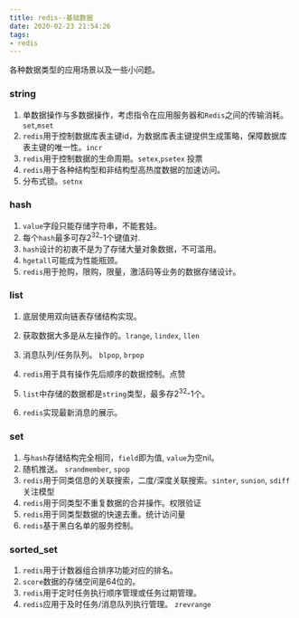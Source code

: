 ```yaml
---
title: redis--基础数据
date: 2020-02-23 21:54:26
tags: 
- redis
---
```


各种数据类型的应用场景以及一些小问题。

<!--more-->

### string

1. 单数据操作与多数据操作，考虑指令在应用服务器和`Redis`之间的传输消耗。`set`,`mset`
2. `redis`用于控制数据库表主键id，为数据库表主键提供生成策略，保障数据库表主键的唯一性。`incr`
3. `redis`用于控制数据的生命周期。`setex`,`psetex` 投票
4. `redis`用于各种结构型和非结构型高热度数据的加速访问。
5. 分布式锁。`setnx`

### hash

1. `value`字段只能存储字符串，不能套娃。
2. 每个`hash`最多可存2<sup>32</sup>-1个键值对.
3. `hash`设计的初衷不是为了存储大量对象数据，不可滥用。
4. `hgetall`可能成为性能瓶颈。
5. `redis`用于抢购，限购，限量，激活码等业务的数据存储设计。

### list

1. 底层使用双向链表存储结构实现。

2. 获取数据大多是从左操作的。`lrange`, `lindex`, `llen`

3. 消息队列/任务队列。 `blpop`, `brpop`

4. `redis`用于具有操作先后顺序的数据控制。点赞

5. `list`中存储的数据都是`string`类型，最多存2<sup>32</sup>-1个。

6. `redis`实现最新消息的展示。

### set

1. 与`hash`存储结构完全相同，`field`即为值, `value`为空nil。
2. 随机推送。 `srandmember`, `spop`
3. `redis`用于同类信息的关联搜索，二度/深度关联搜索。`sinter`, `sunion`, `sdiff` 关注模型
4. `redis`用于同类型不重复数据的合并操作。权限验证
5. `redis`用于同类型数据的快速去重。统计访问量
6. `redis`基于黑白名单的服务控制。

### sorted_set

1. `redis`用于计数器组合排序功能对应的排名。 
2. `score`数据的存储空间是64位的。
3. `redis`用于定时任务执行顺序管理或任务过期管理。
4. `redis`应用于及时任务/消息队列执行管理。 `zrevrange` 


